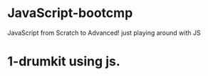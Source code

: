 # JavaScript-bootcmp
JavaScript from Scratch to Advanced!
just playing around with JS
# 1-drumkit using js.
